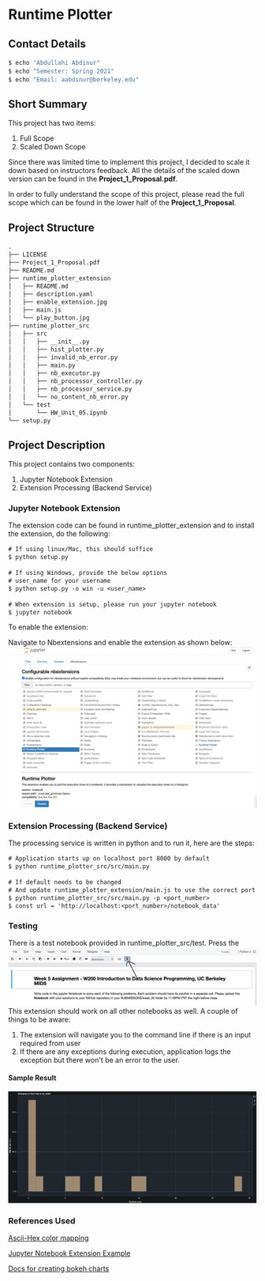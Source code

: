 # Runtime Plotter

## Contact Details

```bash 
$ echo "Abdullahi Abdinur"
$ echo "Semester: Spring 2021"
$ echo "Email: aabdinur@berkeley.edu"
```

## Short Summary
This project has two items:
1. Full Scope
2. Scaled Down Scope

Since there was limited time to implement this project, I decided to scale it down based on instructors feedback. All the details of the scaled down version can be found in the **Project_1_Proposal.pdf**. 

In order to fully understand the scope of this project, please read the full scope which can be found in the lower half of the **Project_1_Proposal**.

## Project Structure
```
.
├── LICENSE
├── Project_1_Proposal.pdf
├── README.md
├── runtime_plotter_extension
│   ├── README.md
│   ├── description.yaml
│   ├── enable_extension.jpg
│   ├── main.js
│   └── play_button.jpg
├── runtime_plotter_src
│   ├── src
│   │   ├── __init__.py
│   │   ├── hist_plotter.py
│   │   ├── invalid_nb_error.py
│   │   ├── main.py
│   │   ├── nb_executor.py
│   │   ├── nb_processor_controller.py
│   │   ├── nb_processor_service.py
│   │   └── no_content_nb_error.py
│   └── test
│       └── HW_Unit_05.ipynb
└── setup.py
```

## Project Description

This project contains two components:

1. Jupyter Notebook Extension
2. Extension Processing (Backend Service)

### Jupyter Notebook Extension
The extension code can be found in runtime_plotter_extension and to install the extension, do the following:

```
# If using linux/Mac, this should suffice
$ python setup.py

# If using Windows, provide the below options
# user_name for your username
$ python setup.py -o win -u <user_name>

# When extension is setup, please run your jupyter notebook
$ jupyter notebook
```

To enable the extension:

Navigate to Nbextensions and enable the extension as shown below:
![alt text](runtime_plotter_extension/enable_extension.jpg "Enable Extension")

### Extension Processing (Backend Service)
The processing service is written in python and to run it, here are the steps:
```
# Application starts up on localhost port 8000 by default
$ python runtime_plotter_src/src/main.py

# If default needs to be changed
# And update runtime_plotter_extension/main.js to use the correct port
$ python runtime_plotter_src/src/main.py -p <port_number>
$ const url = 'http://localhost:<port_number>/notebook_data'
```

### Testing
There is a test notebook provided in runtime_plotter_src/test.
Press the ![alt text](runtime_plotter_extension/play_button.jpg "Play Button")
This extension should work on all other notebooks as well.
A couple of things to be aware:
1. The extension will navigate you to the command line if there is an input required from user
2. If there are any exceptions during execution, application logs the exception but there won't be an error to the user.

#### Sample Result
![alt text](runtime_plotter_src/test/sample_output.jpg "Sample Run")


### References Used
[Ascii-Hex color mapping](https://htmlcolorcodes.com/color-names/)

[Jupyter Notebook Extension Example](https://towardsdatascience.com/how-to-write-a-jupyter-notebook-extension-a63f9578a38c)

[Docs for creating bokeh charts](https://docs.bokeh.org/en/latest/index.html)

